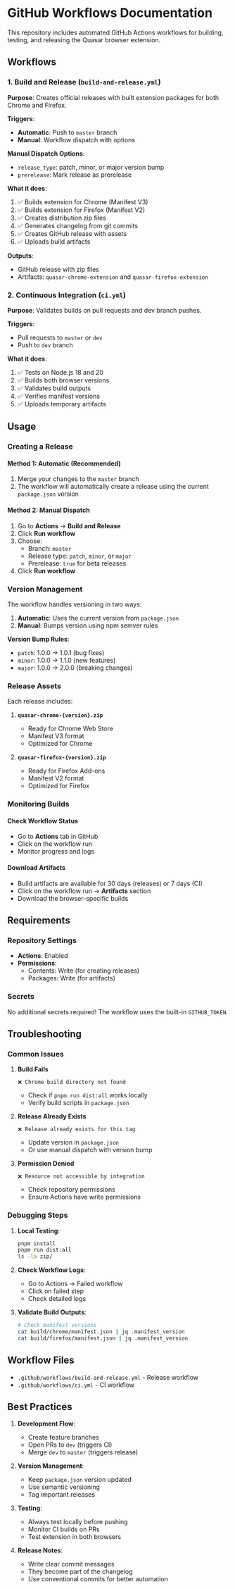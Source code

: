 # GitHub Workflows Documentation

This repository includes automated GitHub Actions workflows for building, testing, and releasing the Quasar browser extension.

## Workflows

### 1. Build and Release (`build-and-release.yml`)

**Purpose**: Creates official releases with built extension packages for both Chrome and Firefox.

**Triggers**:
- **Automatic**: Push to `master` branch
- **Manual**: Workflow dispatch with options

**Manual Dispatch Options**:
- `release_type`: patch, minor, or major version bump
- `prerelease`: Mark release as prerelease

**What it does**:
1. ✅ Builds extension for Chrome (Manifest V3)
2. ✅ Builds extension for Firefox (Manifest V2)
3. ✅ Creates distribution zip files
4. ✅ Generates changelog from git commits
5. ✅ Creates GitHub release with assets
6. ✅ Uploads build artifacts

**Outputs**:
- GitHub release with zip files
- Artifacts: `quasar-chrome-extension` and `quasar-firefox-extension`

### 2. Continuous Integration (`ci.yml`)

**Purpose**: Validates builds on pull requests and dev branch pushes.

**Triggers**:
- Pull requests to `master` or `dev`
- Push to `dev` branch

**What it does**:
1. ✅ Tests on Node.js 18 and 20
2. ✅ Builds both browser versions
3. ✅ Validates build outputs
4. ✅ Verifies manifest versions
5. ✅ Uploads temporary artifacts

## Usage

### Creating a Release

#### Method 1: Automatic (Recommended)
1. Merge your changes to the `master` branch
2. The workflow will automatically create a release using the current `package.json` version

#### Method 2: Manual Dispatch
1. Go to **Actions** → **Build and Release**
2. Click **Run workflow**
3. Choose:
   - Branch: `master`
   - Release type: `patch`, `minor`, or `major`
   - Prerelease: `true` for beta releases
4. Click **Run workflow**

### Version Management

The workflow handles versioning in two ways:

1. **Automatic**: Uses the current version from `package.json`
2. **Manual**: Bumps version using npm semver rules

**Version Bump Rules**:
- `patch`: 1.0.0 → 1.0.1 (bug fixes)
- `minor`: 1.0.0 → 1.1.0 (new features)
- `major`: 1.0.0 → 2.0.0 (breaking changes)

### Release Assets

Each release includes:

1. **`quasar-chrome-{version}.zip`**
   - Ready for Chrome Web Store
   - Manifest V3 format
   - Optimized for Chrome

2. **`quasar-firefox-{version}.zip`**
   - Ready for Firefox Add-ons
   - Manifest V2 format
   - Optimized for Firefox

### Monitoring Builds

#### Check Workflow Status
- Go to **Actions** tab in GitHub
- Click on the workflow run
- Monitor progress and logs

#### Download Artifacts
- Build artifacts are available for 30 days (releases) or 7 days (CI)
- Click on the workflow run → **Artifacts** section
- Download the browser-specific builds

## Requirements

### Repository Settings
- **Actions**: Enabled
- **Permissions**: 
  - Contents: Write (for creating releases)
  - Packages: Write (for artifacts)

### Secrets
No additional secrets required! The workflow uses the built-in `GITHUB_TOKEN`.

## Troubleshooting

### Common Issues

1. **Build Fails**
   ```
   ❌ Chrome build directory not found
   ```
   - Check if `pnpm run dist:all` works locally
   - Verify build scripts in `package.json`

2. **Release Already Exists**
   ```
   ❌ Release already exists for this tag
   ```
   - Update version in `package.json`
   - Or use manual dispatch with version bump

3. **Permission Denied**
   ```
   ❌ Resource not accessible by integration
   ```
   - Check repository permissions
   - Ensure Actions have write permissions

### Debugging Steps

1. **Local Testing**:
   ```bash
   pnpm install
   pnpm run dist:all
   ls -la zip/
   ```

2. **Check Workflow Logs**:
   - Go to Actions → Failed workflow
   - Click on failed step
   - Check detailed logs

3. **Validate Build Outputs**:
   ```bash
   # Check manifest versions
   cat build/chrome/manifest.json | jq .manifest_version
   cat build/firefox/manifest.json | jq .manifest_version
   ```

## Workflow Files

- `.github/workflows/build-and-release.yml` - Release workflow
- `.github/workflows/ci.yml` - CI workflow

## Best Practices

1. **Development Flow**:
   - Create feature branches
   - Open PRs to `dev` (triggers CI)
   - Merge `dev` to `master` (triggers release)

2. **Version Management**:
   - Keep `package.json` version updated
   - Use semantic versioning
   - Tag important releases

3. **Testing**:
   - Always test locally before pushing
   - Monitor CI builds on PRs
   - Test extension in both browsers

4. **Release Notes**:
   - Write clear commit messages
   - They become part of the changelog
   - Use conventional commits for better automation
